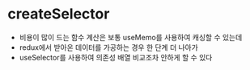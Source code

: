 # createSelector

- 비용이 많이 드는 함수 계산은 보통 useMemo를 사용하여 캐싱할 수 있는데    
- redux에서 받아온 데이터를 가공하는 경우 한 단계 더 나아가 
- useSelector를 사용하여 의존성 배열 비교조차 안하게 할 수 있다